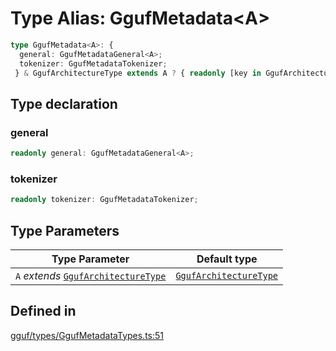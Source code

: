 # Type Alias: GgufMetadata&lt;A&gt;

```ts
type GgufMetadata<A>: {
  general: GgufMetadataGeneral<A>;
  tokenizer: GgufMetadataTokenizer;
 } & GgufArchitectureType extends A ? { readonly [key in GgufArchitectureType]?: key extends keyof GgufMetadataLlmToType ? GgufMetadataLlmToType[key] : GgufMetadataDefaultArchitectureType } : { readonly [key in A]: key extends keyof GgufMetadataLlmToType ? GgufMetadataLlmToType[key] : GgufMetadataDefaultArchitectureType };
```

## Type declaration

### general

```ts
readonly general: GgufMetadataGeneral<A>;
```

### tokenizer

```ts
readonly tokenizer: GgufMetadataTokenizer;
```

## Type Parameters

| Type Parameter | Default type |
| ------ | ------ |
| `A` *extends* [`GgufArchitectureType`](../enumerations/GgufArchitectureType.md) | [`GgufArchitectureType`](../enumerations/GgufArchitectureType.md) |

## Defined in

[gguf/types/GgufMetadataTypes.ts:51](https://github.com/withcatai/node-llama-cpp/blob/6405ee945e792651123189aae2612212095765b6/src/gguf/types/GgufMetadataTypes.ts#L51)
